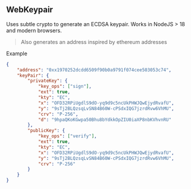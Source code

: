 ## WebKeypair

Uses subtle crypto to generate an ECDSA keypair. Works in NodeJS > 18 and modern browsers.

> Also generates an address inspired by ethereum addresses

Example

```json
{
	"address": "0xx1970252dcdd6509f90b0a9791f074cee503053c74",
	"keyPair": {
		"privateKey": {
			"key_ops": ["sign"],
			"ext": true,
			"kty": "EC",
			"x": "OFD32RPiUgdlS9dO-yq9d9c5ncUkPHWJQwEjydRvafU",
			"y": "9sTj2BLQzsqLvSN84B60W-cPSdxIQG7jzrdRvw6VhMU",
			"crv": "P-256",
			"d": "9hpaQKoKGwpa50Bhu8bYdkkOpZIU0iaXP8nbKVhvnRU"
		},
		"publicKey": {
			"key_ops": ["verify"],
			"ext": true,
			"kty": "EC",
			"x": "OFD32RPiUgdlS9dO-yq9d9c5ncUkPHWJQwEjydRvafU",
			"y": "9sTj2BLQzsqLvSN84B60W-cPSdxIQG7jzrdRvw6VhMU",
			"crv": "P-256"
		}
	}
}
```
